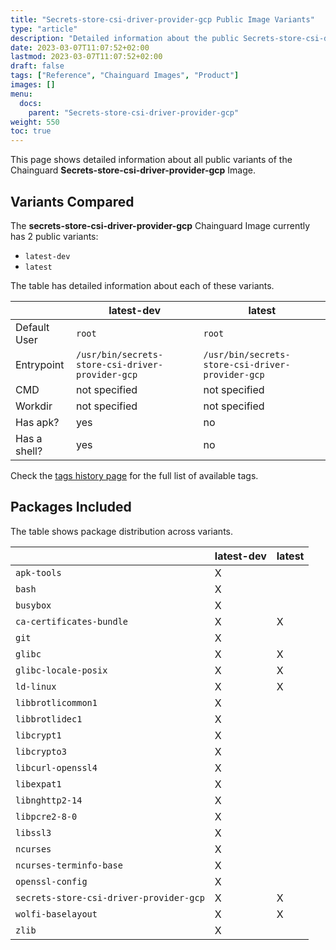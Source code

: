 ```yaml
---
title: "Secrets-store-csi-driver-provider-gcp Public Image Variants"
type: "article"
description: "Detailed information about the public Secrets-store-csi-driver-provider-gcp Chainguard Image variants"
date: 2023-03-07T11:07:52+02:00
lastmod: 2023-03-07T11:07:52+02:00
draft: false
tags: ["Reference", "Chainguard Images", "Product"]
images: []
menu:
  docs:
    parent: "Secrets-store-csi-driver-provider-gcp"
weight: 550
toc: true
---
```


This page shows detailed information about all public variants of the Chainguard **Secrets-store-csi-driver-provider-gcp** Image.

## Variants Compared
The **secrets-store-csi-driver-provider-gcp** Chainguard Image currently has 2 public variants: 

- `latest-dev`
- `latest`

The table has detailed information about each of these variants.

|              | latest-dev                                       | latest                                           |
|--------------|--------------------------------------------------|--------------------------------------------------|
| Default User | `root`                                           | `root`                                           |
| Entrypoint   | `/usr/bin/secrets-store-csi-driver-provider-gcp` | `/usr/bin/secrets-store-csi-driver-provider-gcp` |
| CMD          | not specified                                    | not specified                                    |
| Workdir      | not specified                                    | not specified                                    |
| Has apk?     | yes                                              | no                                               |
| Has a shell? | yes                                              | no                                               |

Check the [tags history page](/chainguard/chainguard-images/reference/secrets-store-csi-driver-provider-gcp/tags_history/) for the full list of available tags.

## Packages Included
The table shows package distribution across variants.

|                                         | latest-dev | latest |
|-----------------------------------------|------------|--------|
| `apk-tools`                             | X          |        |
| `bash`                                  | X          |        |
| `busybox`                               | X          |        |
| `ca-certificates-bundle`                | X          | X      |
| `git`                                   | X          |        |
| `glibc`                                 | X          | X      |
| `glibc-locale-posix`                    | X          | X      |
| `ld-linux`                              | X          | X      |
| `libbrotlicommon1`                      | X          |        |
| `libbrotlidec1`                         | X          |        |
| `libcrypt1`                             | X          |        |
| `libcrypto3`                            | X          |        |
| `libcurl-openssl4`                      | X          |        |
| `libexpat1`                             | X          |        |
| `libnghttp2-14`                         | X          |        |
| `libpcre2-8-0`                          | X          |        |
| `libssl3`                               | X          |        |
| `ncurses`                               | X          |        |
| `ncurses-terminfo-base`                 | X          |        |
| `openssl-config`                        | X          |        |
| `secrets-store-csi-driver-provider-gcp` | X          | X      |
| `wolfi-baselayout`                      | X          | X      |
| `zlib`                                  | X          |        |
